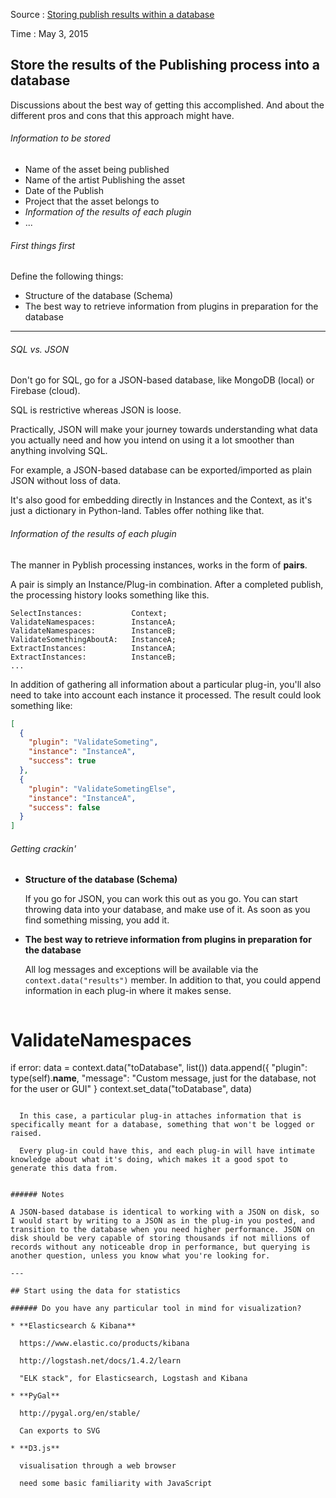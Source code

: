Source : [Storing publish results within a database](http://forums.pyblish.com/t/storing-publish-results-within-a-database/47)

Time : May 3, 2015


## Store the results of the Publishing process into a database

Discussions about the best way of getting this accomplished.
And about the different pros and cons that this approach might have.

###### Information to be stored

* Name of the asset being published
* Name of the artist Publishing the asset
* Date of the Publish
* Project that the asset belongs to
* *Information of the results of each plugin*
* ...

###### First things first

Define the following things:
* Structure of the database (Schema)
* The best way to retrieve information from plugins in preparation for the database


---

###### SQL vs. JSON

Don't go for SQL, go for a JSON-based database, like MongoDB (local) or Firebase (cloud).

SQL is restrictive whereas JSON is loose.

Practically, JSON will make your journey towards understanding what data you actually need and how you intend on using it a lot smoother than anything involving SQL.

For example, a JSON-based database can be exported/imported as plain JSON without loss of data. 

It's also good for embedding directly in Instances and the Context, as it's just a dictionary in Python-land. Tables offer nothing like that.

###### Information of the results of each plugin

The manner in Pyblish processing instances, works in the form of **pairs**.

A pair is simply an Instance/Plug-in combination.
After a completed publish, the processing history looks something like this.

```
SelectInstances:           Context;
ValidateNamespaces:        InstanceA;
ValidateNamespaces:        InstanceB;
ValidateSomethingAboutA:   InstanceA;
ExtractInstances:          InstanceA;
ExtractInstances:          InstanceB;
...
```

In addition of gathering all information about a particular plug-in, you'll also need to take into account each instance it processed. The result could look something like:

```json
[
  {
    "plugin": "ValidateSometing",
    "instance": "InstanceA",
    "success": true
  },
  {
    "plugin": "ValidateSometingElse",
    "instance": "InstanceA",
    "success": false
  } 
]
```

###### Getting crackin'

* **Structure of the database (Schema)**

  If you go for JSON, you can work this out as you go. You can start throwing data into your database, and make use of it. As soon as you find something missing, you add it.


* **The best way to retrieve information from plugins in preparation for the database**

  All log messages and exceptions will be available via the `context.data("results")` member. In addition to that, you could append information in each plug-in where it makes sense.

  ```python
# ValidateNamespaces
if error:
   data = context.data("toDatabase", list())
   data.append({
      "plugin": type(self).__name__,
      "message": "Custom message, just for the database, not for the user or GUI"
   }
   context.set_data("toDatabase", data)
```

  In this case, a particular plug-in attaches information that is specifically meant for a database, something that won't be logged or raised.

  Every plug-in could have this, and each plug-in will have intimate knowledge about what it's doing, which makes it a good spot to generate this data from.


###### Notes

A JSON-based database is identical to working with a JSON on disk, so I would start by writing to a JSON as in the plug-in you posted, and transition to the database when you need higher performance. JSON on disk should be very capable of storing thousands if not millions of records without any noticeable drop in performance, but querying is another question, unless you know what you're looking for.

---

## Start using the data for statistics

###### Do you have any particular tool in mind for visualization?

* **Elasticsearch & Kibana**

  https://www.elastic.co/products/kibana
  
  http://logstash.net/docs/1.4.2/learn
  
  "ELK stack", for Elasticsearch, Logstash and Kibana

* **PyGal**
  
  http://pygal.org/en/stable/
  
  Can exports to SVG
  
* **D3.js**
  
  visualisation through a web browser
  
  need some basic familiarity with JavaScript






